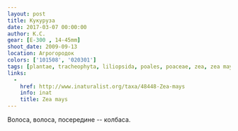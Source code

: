 ```yaml
---
layout: post
title: Кукуруза
date: 2017-03-07 00:00:00
author: К.С.
gear: [E-300 , 14-45mm]
shoot_date: 2009-09-13
location: Агрогородок
colors: ['101508', '020301']
tags: [plantae, tracheophyta, liliopsida, poales, poaceae, zea, zea mays]
links:
  -
    href: http://www.inaturalist.org/taxa/48448-Zea-mays
    info: inat
    title: Zea mays
---
```


Волоса, волоса, посередине -- колбаса.
